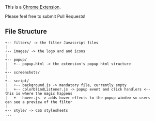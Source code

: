 This is a [Chrome Extension](https://developer.chrome.com/extensions/devguide).

Please feel free to submit Pull Requests!


File Structure
---

```
+-- filters/ -> the filter Javascript files
|
+-- images/ -> the logo and and icons
|
+-- popup/
|   +-- popup.html -> the extension's popup html structure
|
+-- screenshots/
|
+-- script/
|   +-- background.js -> mandatory file, currently empty
|   +-- colorblindListener.js -> popup event and click handlers <-- this is where the magic happens
|   +-- hover.js -> adds hover effects to the popup window so users can see a preview of the filter
|
+-- style/ -> CSS stylesheets
...
```
